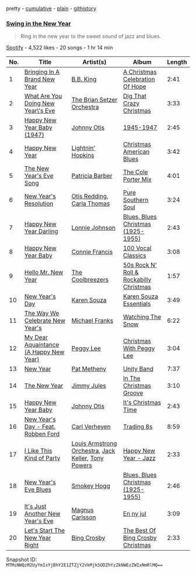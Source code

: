 pretty - [cumulative](/playlists/cumulative/5zyeLrOc31CPX7uk9xNL7y.md) - [plain](/playlists/plain/5zyeLrOc31CPX7uk9xNL7y) - [githistory](https://github.githistory.xyz/mackorone/spotify-playlist-archive/blob/main/playlists/plain/5zyeLrOc31CPX7uk9xNL7y)

### [Swing in the New Year](https://open.spotify.com/playlist/5zyeLrOc31CPX7uk9xNL7y)

> Ring in the new year to the sweet sound of jazz and blues.

[Spotify](https://open.spotify.com/user/spotify) - 4,522 likes - 20 songs - 1 hr 14 min

| No. | Title | Artist(s) | Album | Length |
|---|---|---|---|---|
| 1 | [Bringing In A Brand New Year](https://open.spotify.com/track/0tij6aw5oaziwzt4xVUDcN) | [B.B\. King](https://open.spotify.com/artist/5xLSa7l4IV1gsQfhAMvl0U) | [A Christmas Celebration Of Hope](https://open.spotify.com/album/7CYQCq7n255Edv444XKr93) | 2:41 |
| 2 | [What Are You Doing New Year\\'s Eve](https://open.spotify.com/track/6OJLi5swf07p65jkyMXnnb) | [The Brian Setzer Orchestra](https://open.spotify.com/artist/7HQH1SJokcVMdstilKJ2S8) | [Dig That Crazy Christmas](https://open.spotify.com/album/4zNkxG7aEhleUkvi4BsCsg) | 3:33 |
| 3 | [Happy New Year Baby \(1947\)](https://open.spotify.com/track/6y7CJ5hxe7u3mv9Dwl7dUS) | [Johnny Otis](https://open.spotify.com/artist/5PGt6fQNjLKhYYeGLWKWcM) | [1945\-1947](https://open.spotify.com/album/58AsJxZTN7uX3o5HFImgN6) | 2:45 |
| 4 | [Happy New Year](https://open.spotify.com/track/2qPqcpH67PhYehYotsssia) | [Lightnin' Hopkins](https://open.spotify.com/artist/6EZzVXM2uDRPmnHWq9yPDE) | [Christmas American Blues](https://open.spotify.com/album/3qNhzdUDAXyLco1LRIe1gQ) | 3:42 |
| 5 | [The New Year's Eve Song](https://open.spotify.com/track/2u9UEPelYxvnCiIgsavRQC) | [Patricia Barber](https://open.spotify.com/artist/16R5esBHEkxTw1QO9dnWM5) | [The Cole Porter Mix](https://open.spotify.com/album/1NGLLk5vTXlmHbIGGPWG1I) | 4:01 |
| 6 | [New Year's Resolution](https://open.spotify.com/track/6JwotAbv17ZbTiyYgeYCFK) | [Otis Redding](https://open.spotify.com/artist/60df5JBRRPcnSpsIMxxwQm), [Carla Thomas](https://open.spotify.com/artist/1QAGLCom3FHTTiuRFsjzOj) | [Pure Southern Soul](https://open.spotify.com/album/0IdJOPJy2DQXaqgyrjhXRc) | 3:24 |
| 7 | [Happy New Year Darling](https://open.spotify.com/track/6w1xmWGsEfXbsNTzesm3Tg) | [Lonnie Johnson](https://open.spotify.com/artist/74g0xdNndEjFzMKSRFUMNM) | [Blues, Blues Christmas \(1925\-1955\)](https://open.spotify.com/album/6FfqBg7bADl1G8Msi4WcdP) | 2:43 |
| 8 | [Happy New Year Baby](https://open.spotify.com/track/2j7qVwnT7Oroj2iAv83p1F) | [Connie Francis](https://open.spotify.com/artist/3EY5DxGdy7x4GelivOjS2Q) | [100 Vocal Classics](https://open.spotify.com/album/7oDLoAGz6gtbYu8DCxHL9w) | 3:08 |
| 9 | [Hello Mr\. New Year](https://open.spotify.com/track/4LSMLhZBXmrH7gSSxvCSom) | [The Coolbreezers](https://open.spotify.com/artist/7pxSzoSQjB3tBo4LpRxXQJ) | [50s Rock N' Roll & Rockabilly Christmas](https://open.spotify.com/album/1EPS2YC5Lg3ykCqpfnNWFR) | 1:57 |
| 10 | [New Year's Day](https://open.spotify.com/track/59VtFHeAUsmiGnwBIGg1Li) | [Karen Souza](https://open.spotify.com/artist/2d5lQo9YQ1DkAsBKTRp7Iu) | [Karen Souza Essentials](https://open.spotify.com/album/0f8GY0SwEJdzC9D50GgUAT) | 3:49 |
| 11 | [The Way We Celebrate New Year's](https://open.spotify.com/track/5f3FcmHZveGiM9n3V2RlDl) | [Michael Franks](https://open.spotify.com/artist/0AVE7rDx4X9w0pW1XlN1om) | [Watching The Snow](https://open.spotify.com/album/2x0Kw7UJVbX5axgSqT3pZH) | 6:22 |
| 12 | [My Dear Aquaintance \(A Happy New Year\)](https://open.spotify.com/track/0tMuqQzxXLhGovwkrP6cFs) | [Peggy Lee](https://open.spotify.com/artist/602DnpaSXJB4b9DZrvxbDc) | [Christmas With Peggy Lee](https://open.spotify.com/album/1gEGRhDmUBbWEIHWPzERrr) | 3:04 |
| 13 | [New Year](https://open.spotify.com/track/7M4dprtUfiCEPvqOU0o7zV) | [Pat Metheny](https://open.spotify.com/artist/3t58jfUhoMLYVO14XaUFLA) | [Unity Band](https://open.spotify.com/album/2fbDJ3a4H3buI2sx2qjyv8) | 7:37 |
| 14 | [The New Year](https://open.spotify.com/track/5URjKrOTZrne2gXtkCJf3i) | [Jimmy Jules](https://open.spotify.com/artist/5JDqt6lztaTokIuTAXbfj9) | [In The Christmas Groove](https://open.spotify.com/album/3aN27OogwhHVEFFp58iNoe) | 3:10 |
| 15 | [Happy New Year Baby](https://open.spotify.com/track/3AgRB0CSDMbx3dzQG4bTsY) | [Johnny Otis](https://open.spotify.com/artist/5PGt6fQNjLKhYYeGLWKWcM) | [It's Christmas Time](https://open.spotify.com/album/7pjj8BvKkeLpy0cOIGp23y) | 2:43 |
| 16 | [New Year's Day \- Feat\. Robben Ford](https://open.spotify.com/track/1T1dPQeocgjdayrcdQGY5k) | [Carl Verheyen](https://open.spotify.com/artist/3BpUUAvJhkvkpYI6nQ7OUf) | [Trading 8s](https://open.spotify.com/album/0XtV1hYOkV2NQzJMdjgWDg) | 8:59 |
| 17 | [I Like This Kind of Party](https://open.spotify.com/track/0HdrGWeP4yAg4H9psBV0MN) | [Louis Armstrong Orchestra](https://open.spotify.com/artist/3kxKEf21b0e023r7Uvk5nq), [Jack Keller](https://open.spotify.com/artist/4ZYHDLurn7LEpGqM83LwST), [Tony Powers](https://open.spotify.com/artist/2EMxAx3qQYpdAmfIqEZmUC) | [Happy New Year \- Jazz](https://open.spotify.com/album/6pP2nOm4h6Clb4fFEiwtvi) | 2:33 |
| 18 | [New Year's Eve Blues](https://open.spotify.com/track/1VcOyqv2ndC4LTTomz5AOU) | [Smokey Hogg](https://open.spotify.com/artist/4ztakVdT3nUD6FxF3Omm21) | [Blues, Blues Christmas \(1925\-1955\)](https://open.spotify.com/album/6FfqBg7bADl1G8Msi4WcdP) | 2:46 |
| 19 | [It's Just Another New Year's Eve](https://open.spotify.com/track/2qLpjfKEi5csSMHhSZJEct) | [Magnus Carlsson](https://open.spotify.com/artist/12VIfmT1N5FGyCuuXGKuYB) | [En ny jul](https://open.spotify.com/album/2QBBSjczxo3VqQfzamJ8ef) | 3:09 |
| 20 | [Let's Start The New Year Right](https://open.spotify.com/track/09TUE6AYHuZdsZVCfiRoBE) | [Bing Crosby](https://open.spotify.com/artist/6ZjFtWeHP9XN7FeKSUe80S) | [The Best Of Bing Crosby Christmas](https://open.spotify.com/album/0dHZw5Y4nhRFjA9wGgxaUS) | 2:33 |

Snapshot ID: `MTMsNWQzM2UyYmIxYjBhY2E1ZTZjY2VkMjk5ODZhYzZkNWEzZWIxNmRlMQ==`